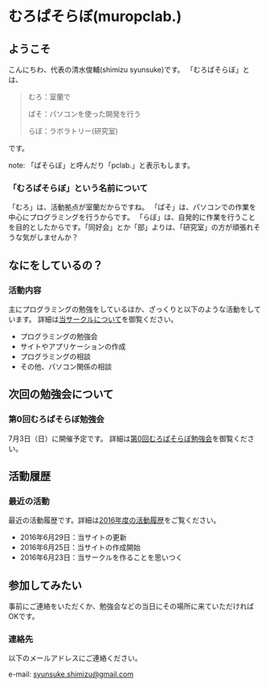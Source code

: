 # むろぱそらぼ(muropclab.)

## ようこそ
こんにちわ、代表の清水俊輔(shimizu syunsuke)です。
「むろぱそらぼ」とは、

> むろ：室蘭で
>  
> ぱそ：パソコンを使った開発を行う
>  
> らぼ：ラボラトリー(研究室)

です。

note: 「ぱそらぼ」と呼んだり「pclab.」と表示もします。

### 「むろぱそらぼ」という名前について
「むろ」は、活動拠点が室蘭だからですね。
「ぱそ」は、パソコンでの作業を中心にプログラミングを行うからです。
「らぼ」は、自発的に作業を行うことを目的としたからです。「同好会」とか「部」よりは、「研究室」の方が頑張れそうな気がしませんか？


## なにをしているの？

### 活動内容
主にプログラミングの勉強をしているほか、ざっくりと以下のような活動をしています。
詳細は[当サークルについて](md/about/circle.md)を御覧ください。

- プログラミングの勉強会
- サイトやアプリケーションの作成
- プログラミングの相談
- その他、パソコン関係の相談


## 次回の勉強会について
### 第0回むろぱそらぼ勉強会
7月3日（日）に開催予定です。
詳細は[第0回むろぱそらぼ勉強会](md/eventlog/2016/2016-07-03.md)を御覧ください。


## 活動履歴

### 最近の活動
最近の活動履歴です。詳細は[2016年度の活動履歴](md/log/2016/2016-06.md)をご覧ください。

- 2016年6月29日：当サイトの更新
- 2016年6月25日：当サイトの作成開始
- 2016年6月23日：当サークルを作ることを思いつく


## 参加してみたい
事前にご連絡をいただくか、勉強会などの当日にその場所に来ていただければOKです。

### 連絡先
以下のメールアドレスにご連絡ください。

e-mail: syunsuke.shimizu@gmail.com
